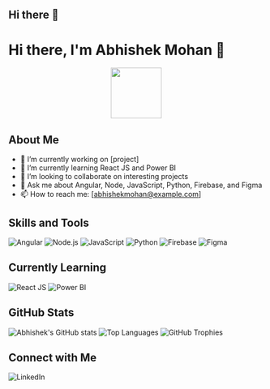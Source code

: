 ## Hi there 👋

<!--
**Abhishekmohan7171/Abhishekmohan7171** is a ✨ _special_ ✨ repository because its `README.md` (this file) appears on your GitHub profile.

Here are some ideas to get you started:

- 🔭 I’m currently working on ...
- 🌱 I’m currently learning ...
- 👯 I’m looking to collaborate on ...
- 🤔 I’m looking for help with ...
- 💬 Ask me about ...
- 📫 How to reach me: ...
- 😄 Pronouns: ...
- ⚡ Fun fact: ...
-->
# Hi there, I'm Abhishek Mohan 👋

<div id="header" align="center">
  <img src="https://media.giphy.com/media/M9gbBd9nbDrOTu1Mqx/giphy.gif" width="100"/>
</div>

## About Me
- 🔭 I’m currently working on [project]
- 🌱 I’m currently learning React JS and Power BI
- 👯 I’m looking to collaborate on interesting projects
- 💬 Ask me about Angular, Node, JavaScript, Python, Firebase, and Figma
- 📫 How to reach me: [abhishekmohan@example.com]

## Skills and Tools
![Angular](https://img.shields.io/badge/Angular-%23DD0031.svg?style=for-the-badge&logo=angular&logoColor=white)
![Node.js](https://img.shields.io/badge/Node.js-%23339933.svg?style=for-the-badge&logo=node-dot-js&logoColor=white)
![JavaScript](https://img.shields.io/badge/JavaScript-%23323330.svg?style=for-the-badge&logo=javascript&logoColor=%23F7DF1E)
![Python](https://img.shields.io/badge/Python-%233776AB.svg?style=for-the-badge&logo=python&logoColor=white)
![Firebase](https://img.shields.io/badge/Firebase-%23FFCA28.svg?style=for-the-badge&logo=firebase&logoColor=black)
![Figma](https://img.shields.io/badge/Figma-%23F24E1E.svg?style=for-the-badge&logo=figma&logoColor=white)

## Currently Learning
![React JS](https://img.shields.io/badge/React-%2320232a.svg?style=for-the-badge&logo=react&logoColor=%2361DAFB)
![Power BI](https://img.shields.io/badge/PowerBI-%23F2C811.svg?style=for-the-badge&logo=powerbi&logoColor=black)

## GitHub Stats
![Abhishek's GitHub stats](https://github-readme-stats.vercel.app/api?username=Abhishekmohan7171&show_icons=true&theme=radical)
![Top Languages](https://github-readme-stats.vercel.app/api/top-langs/?username=Abhishekmohan7171&layout=compact&theme=radical)
![GitHub Trophies](https://github-profile-trophy.vercel.app/?username=Abhishekmohan7171)

## Connect with Me
![LinkedIn](https://img.shields.io/badge/LinkedIn-%230077B5.svg?style=for-the-badge&logo=linkedin&logoColor=white)

